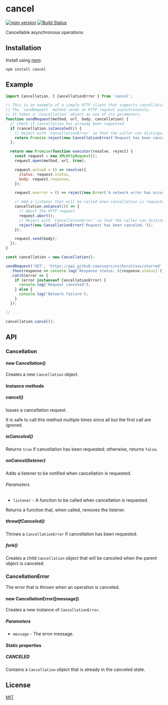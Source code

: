 # cancel

[![npm version](https://badge.fury.io/js/cancel.svg)](https://badge.fury.io/js/cancel)
[![Build Status](https://api.travis-ci.org/nickuraltsev/cancel.svg?branch=master)](https://travis-ci.org/nickuraltsev/cancel)

Cancellable asynchronous operations

## Installation

Install using [npm](https://www.npmjs.org/):

```
npm install cancel
```

## Example

```js
import Cancellation, { CancellationError } from 'cancel';

// This is an example of a simple HTTP client that supports cancellation.
// The `sendRequest` method sends an HTTP request asynchronously. 
// It takes a `Cancellation` object as one of its parameters.
function sendRequest(method, url, body, cancellation) {
  // Check if cancellation has already been requested
  if (cancellation.isCanceled()) {
    // Reject with `CancellationError` so that the caller can distinguish between cancellation and failure
    return Promise.reject(new CancellationError('Request has been canceled.'));
  };

  return new Promise(function executor(resolve, reject) {
    const request = new XMLHttpRequest();
    request.open(method, url, true);

    request.onload = () => resolve({
      status: request.status,
      body: request.response,
    });

    request.onerror = () => reject(new Error('A network error has occurred.'));

    // Add a listener that will be called when cancellation is requested
    cancellation.onCancel(() => {
      // Abort the HTTP request
      request.abort();
      // Reject with `CancellationError` so that the caller can distinguish between cancellation and failure
      reject(new CancellationError('Request has been canceled.'));
    });

    request.send(body);
  });
}

const cancellation = new Cancellation();

sendRequest('GET', 'https://api.github.com/users/nickuraltsev/starred', null, cancellation)
  .then(response => console.log(`Response status: ${response.status}`))
  .catch(error => {
    if (error instanceof CancellationError) {
      console.log('Request canceled');
    } else {
      console.log('Network failure');
    }
  });

// ...

cancellation.cancel(); 
```

## API

### Cancellation

#### new Cancellation()

Creates a new `Cancellation` object.

#### Instance methods

##### cancel()

Issues a cancellation request.

It is safe to call this method multiple times since all but the first call are ignored.

##### isCanceled()

Returns `true` if cancellation has been requested; otherwise, returns `false`.

##### onCancel(listener)

Adds a listener to be notified when cancellation is requested.

###### Parameters

* `listener` - A function to be called when cancellation is requested.

Returns a function that, when called, removes the listener.

##### throwIfCanceled()

Throws a `CancellationError` if cancellation has been requested.

##### fork()

Creates a child `Cancellation` object that will be canceled when the parent object is canceled.

### CancellationError

The error that is thrown when an operation is canceled.

#### new CancellationError([message])

Creates a new instance of `CancellationError`.

##### Parameters

* `message` - The error message.

#### Static properties

##### CANCELED

Contains a `Cancellation` object that is already in the canceled state. 

## License

[MIT](https://github.com/nickuraltsev/cancel/blob/master/LICENSE)
